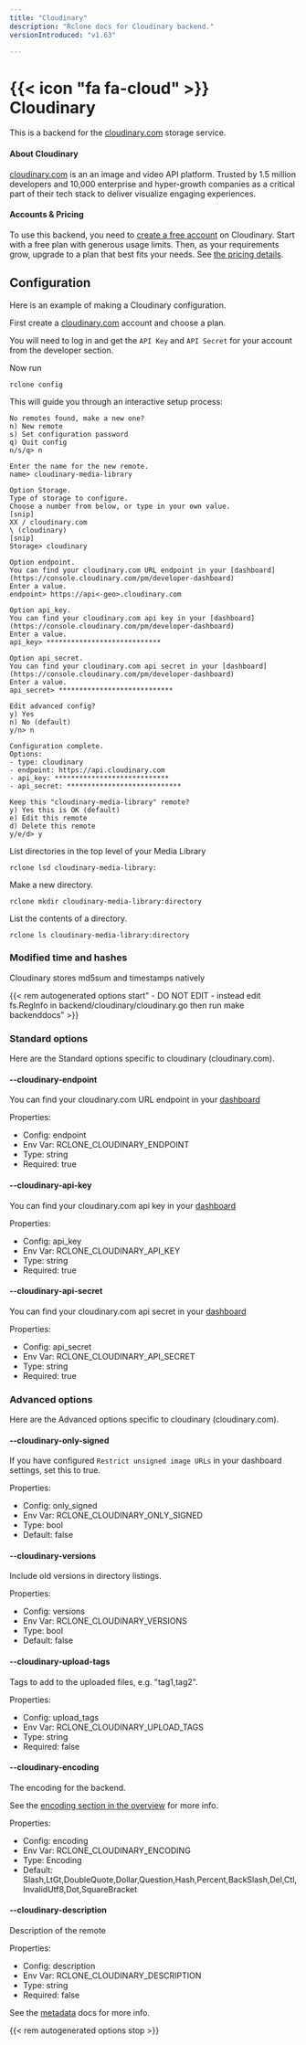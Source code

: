 ```yaml
---
title: "Cloudinary"
description: "Rclone docs for Cloudinary backend."
versionIntroduced: "v1.63"

---
```

# {{< icon "fa fa-cloud" >}} Cloudinary
This is a backend for the [cloudinary.com](https://cloudinary.com/) storage service.

#### About Cloudinary
[cloudinary.com](https://cloudinary.com/) is an an image and video API platform.
Trusted by 1.5 million developers and 10,000 enterprise and hyper-growth companies as a critical part of their tech stack to deliver visualize engaging experiences.



#### Accounts & Pricing

To use this backend, you need to [create a free account](https://cloudinary.com/users/register_free) on Cloudinary. Start with a free plan with generous usage limits. Then, as your requirements grow, upgrade to a plan that best fits your needs. See [the pricing details](https://cloudinary.com/pricing).

## Configuration

Here is an example of making a Cloudinary configuration.

First create a [cloudinary.com](https://cloudinary.com/users/register_free) account and choose a plan.

You will need to log in and get the `API Key` and `API Secret` for your account from the developer section.

Now run
```
rclone config
```

This will guide you through an interactive setup process:

```
No remotes found, make a new one?
n) New remote
s) Set configuration password
q) Quit config
n/s/q> n

Enter the name for the new remote.
name> cloudinary-media-library

Option Storage.
Type of storage to configure.
Choose a number from below, or type in your own value.
[snip]
XX / cloudinary.com
\ (cloudinary)
[snip]
Storage> cloudinary
  
Option endpoint.
You can find your cloudinary.com URL endpoint in your [dashboard](https://console.cloudinary.com/pm/developer-dashboard)
Enter a value.
endpoint> https://api<-geo>.cloudinary.com  

Option api_key.
You can find your cloudinary.com api key in your [dashboard](https://console.cloudinary.com/pm/developer-dashboard)
Enter a value.
api_key> ****************************

Option api_secret.
You can find your cloudinary.com api secret in your [dashboard](https://console.cloudinary.com/pm/developer-dashboard)
Enter a value.
api_secret> ****************************

Edit advanced config?
y) Yes
n) No (default)
y/n> n

Configuration complete.
Options:
- type: cloudinary
- endpoint: https://api.cloudinary.com
- api_key: ****************************
- api_secret: ****************************

Keep this "cloudinary-media-library" remote?
y) Yes this is OK (default)
e) Edit this remote
d) Delete this remote
y/e/d> y
```
List directories in the top level of your Media Library
```
rclone lsd cloudinary-media-library:
```
Make a new directory.
```
rclone mkdir cloudinary-media-library:directory
```
List the contents of a directory.
```
rclone ls cloudinary-media-library:directory
```

###   Modified time and hashes

Cloudinary stores md5sum and timestamps natively

{{< rem autogenerated options start" - DO NOT EDIT - instead edit fs.RegInfo in backend/cloudinary/cloudinary.go then run make backenddocs" >}}
### Standard options

Here are the Standard options specific to cloudinary (cloudinary.com).

#### --cloudinary-endpoint

You can find your cloudinary.com URL endpoint in your [dashboard](https://console.cloudinary.com/pm/developer-dashboard)

Properties:

- Config:      endpoint
- Env Var:     RCLONE_CLOUDINARY_ENDPOINT
- Type:        string
- Required:    true

#### --cloudinary-api-key

You can find your cloudinary.com api key in your [dashboard](https://console.cloudinary.com/pm/developer-dashboard)

Properties:

- Config:      api_key
- Env Var:     RCLONE_CLOUDINARY_API_KEY
- Type:        string
- Required:    true

#### --cloudinary-api-secret

You can find your cloudinary.com api secret in your [dashboard](https://console.cloudinary.com/pm/developer-dashboard)

Properties:

- Config:      api_secret
- Env Var:     RCLONE_CLOUDINARY_API_SECRET
- Type:        string
- Required:    true

### Advanced options

Here are the Advanced options specific to cloudinary (cloudinary.com).

#### --cloudinary-only-signed

If you have configured `Restrict unsigned image URLs` in your dashboard settings, set this to true.

Properties:

- Config:      only_signed
- Env Var:     RCLONE_CLOUDINARY_ONLY_SIGNED
- Type:        bool
- Default:     false

#### --cloudinary-versions

Include old versions in directory listings.

Properties:

- Config:      versions
- Env Var:     RCLONE_CLOUDINARY_VERSIONS
- Type:        bool
- Default:     false

#### --cloudinary-upload-tags

Tags to add to the uploaded files, e.g. "tag1,tag2".

Properties:

- Config:      upload_tags
- Env Var:     RCLONE_CLOUDINARY_UPLOAD_TAGS
- Type:        string
- Required:    false

#### --cloudinary-encoding

The encoding for the backend.

See the [encoding section in the overview](/overview/#encoding) for more info.

Properties:

- Config:      encoding
- Env Var:     RCLONE_CLOUDINARY_ENCODING
- Type:        Encoding
- Default:     Slash,LtGt,DoubleQuote,Dollar,Question,Hash,Percent,BackSlash,Del,Ctl,InvalidUtf8,Dot,SquareBracket

#### --cloudinary-description

Description of the remote

Properties:

- Config:      description
- Env Var:     RCLONE_CLOUDINARY_DESCRIPTION
- Type:        string
- Required:    false


See the [metadata](/docs/#metadata) docs for more info.

{{< rem autogenerated options stop >}}
